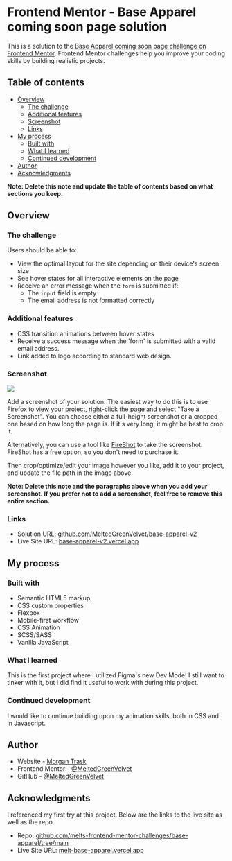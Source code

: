 # Frontend Mentor - Base Apparel coming soon page solution

This is a solution to the [Base Apparel coming soon page challenge on Frontend Mentor](https://www.frontendmentor.io/challenges/base-apparel-coming-soon-page-5d46b47f8db8a7063f9331a0). Frontend Mentor challenges help you improve your coding skills by building realistic projects. 

## Table of contents

- [Overview](#overview)
  - [The challenge](#the-challenge)
  - [Additional features](#additional-features)
  - [Screenshot](#screenshot)
  - [Links](#links)
- [My process](#my-process)
  - [Built with](#built-with)
  - [What I learned](#what-i-learned)
  - [Continued development](#continued-development)
- [Author](#author)
- [Acknowledgments](#acknowledgments)

**Note: Delete this note and update the table of contents based on what sections you keep.**

## Overview

### The challenge

Users should be able to:

- View the optimal layout for the site depending on their device's screen size
- See hover states for all interactive elements on the page
- Receive an error message when the `form` is submitted if:
  - The `input` field is empty
  - The email address is not formatted correctly

### Additional features

- CSS transition animations between hover states
- Receive a success message when the 'form' is submitted with a valid email address.
- Link added to logo according to standard web design.

### Screenshot

![](./screenshot.jpg)

Add a screenshot of your solution. The easiest way to do this is to use Firefox to view your project, right-click the page and select "Take a Screenshot". You can choose either a full-height screenshot or a cropped one based on how long the page is. If it's very long, it might be best to crop it.

Alternatively, you can use a tool like [FireShot](https://getfireshot.com/) to take the screenshot. FireShot has a free option, so you don't need to purchase it. 

Then crop/optimize/edit your image however you like, add it to your project, and update the file path in the image above.

**Note: Delete this note and the paragraphs above when you add your screenshot. If you prefer not to add a screenshot, feel free to remove this entire section.**

### Links

- Solution URL: [github.com/MeltedGreenVelvet/base-apparel-v2](https://github.com/MeltedGreenVelvet/base-apparel-v2)
- Live Site URL: [base-apparel-v2.vercel.app](https://base-apparel-v2.vercel.app/)

## My process

### Built with

- Semantic HTML5 markup
- CSS custom properties
- Flexbox
- Mobile-first workflow
- CSS Animation
- SCSS/SASS
- Vanilla JavaScript

### What I learned

This is the first project where I utilized Figma's new Dev Mode! I still want to tinker with it, but I did find it useful to work with during this project.

### Continued development

I would like to continue building upon my animation skills, both in CSS and in Javascript.

## Author

- Website - [Morgan Trask](https://www.morgantrask.com/)
- Frontend Mentor - [@MeltedGreenVelvet](https://www.frontendmentor.io/profile/yourusername)
- GitHub - [@MeltedGreenVelvet](https://github.com/MeltedGreenVelvet)

## Acknowledgments

I referenced my first try at this project. Below are the links to the live site as well as the repo.

- Repo: [github.com/melts-frontend-mentor-challenges/base-apparel/tree/main](https://github.com/melts-frontend-mentor-challenges/base-apparel/tree/main)
- Live Site URL: [melt-base-apparel.vercel.app](https://melt-base-apparel.vercel.app/)
